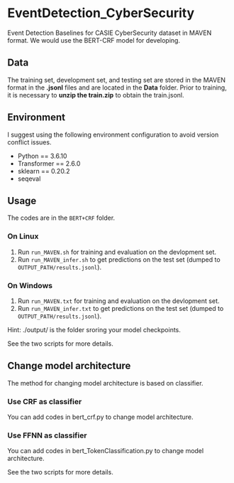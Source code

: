 # EventDetection_CyberSecurity
Event Detection Baselines for CASIE  CyberSecurity dataset in MAVEN format. We would use the BERT-CRF model for developing.

## Data
The training set, development set, and testing set are stored in the MAVEN format in the **.jsonl** files and are located in the **Data** folder. Prior to training, it is necessary to  **unzip the train.zip** to obtain the train.jsonl.

## Environment
I suggest using the following environment configuration to avoid  version conflict issues.
- Python == 3.6.10
- Transformer == 2.6.0
- sklearn == 0.20.2
- seqeval


## Usage
The codes are in the `BERT+CRF` folder.
### On Linux
1.  Run  `run_MAVEN.sh`  for training and evaluation on the devlopment set.
2.  Run  `run_MAVEN_infer.sh`  to get predictions on the test set (dumped to  `OUTPUT_PATH/results.jsonl`).
### On Windows
1.  Run  `run_MAVEN.txt`  for training and evaluation on the devlopment set.
2.  Run  `run_MAVEN_infer.txt`  to get predictions on the test set (dumped to  `OUTPUT_PATH/results.jsonl`).

Hint: ./output/ is the folder sroring your model checkpoints.

See the two scripts for more details.

## Change model architecture
The method for changing model architecture is based on classifier.
### Use CRF as classifier
You can add codes in bert_crf.py to change model architecture.
### Use FFNN as classifier
You can add codes in bert_TokenClassification.py to change model architecture.

See the two scripts for more details.

